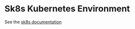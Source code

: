 # Sk8s Kubernetes Environment

See the [sk8s documentation](https://github.com/OriHoch/sk8s/blob/master/README.md)

